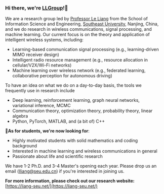 ### Hi there, we're [LLGroup](https://liang-seu.net/)!:wave:
We are a research group led by [Professor Le Liang](https://liang-seu.net/) from the School of Information Science and Engineering, [Southeast University](https://www.seu.edu.cn/), Nanjing, China, and we do research in wireless communications, signal processing, and machine learning. 
Our current focus is on the theory and application of intelligent wireless systems, including:
- Learning-based communication signal processing (e.g., learning-driven MIMO receiver design)
- Intelligent radio resource management (e.g., resource allocation in cellular/V2X/Wi-Fi networks)
- Machine learning over wireless network (e.g., federated learning, collaborative perception for autonomous driving)


To have an idea on what we do on a day-to-day basis, the tools we frequently use in research include
- Deep learning, reinforcement learning, graph neural networks, variational inference, MCMC
- Communication theory, optimization theory, probability theory, linear algebra
- Python, PyTorch, MATLAB, and (a bit of) C++


📣**As for students, we're now looking for**:
- Highly motivated students with solid mathematics and coding background
- Interested in machine learning and wireless communications in general
- Passionate about life and scientific research

We have 1-2 Ph.D. and 3-4 Master's opening each year. Please drop us an email (lliang@seu.edu.cn) if you're interested in joining us.


**For more information, please check out our research website:** [https://liang-seu.net/](https://liang-seu.net/)
